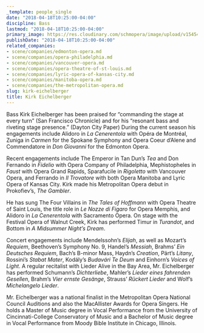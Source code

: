 ```yaml
---
_template: people_single
date: "2018-04-18T10:25:00-04:00"
discipline: Bass
lastmod: "2018-04-18T10:25:00-04:00"
primary_image: https://res.cloudinary.com/schmopera/image/upload/v1545409169/media/webhook-uploads/1524061442814/EICHELBERGER_HIRESPHOTO.jpg.jpg
publishDate: "2018-04-18T10:25:00-04:00"
related_companies:
- scene/companies/edmonton-opera.md
- scene/companies/opera-philadelphia.md
- scene/companies/vancouver-opera.md
- scene/companies/opera-theatre-of-st-louis.md
- scene/companies/lyric-opera-of-kansas-city.md
- scene/companies/manitoba-opera.md
- scene/companies/the-metropolitan-opera.md
slug: kirk-eichelberger
title: Kirk Eichelberger
---
```


Bass Kirk Eichelberger has been praised for “commanding the stage at every turn” (San Francisco Chronicle) and for his “resonant bass and riveting stage presence.” (Dayton City Paper) During the current season his engagements include Alidoro in *La Cenerentola* with Opéra de Montréal, Zuniga in *Carmen* for the Spokane Symphony and Opera Coeur d’Alene and Commendatore in *Don Giovanni* for the Edmonton Opera.

Recent engagements include The Emperor in Tan Dun’s *Tea* and Don Fernando in *Fidelio* with Opera Company of Philadelphia, Mephistopheles in *Faust* with Opera Grand Rapids, Sparafucile in *Rigoletto* with Vancouver Opera, and Ferrando in *Il Trovatore* with both Opera Manitoba and Lyric Opera of Kansas City. Kirk made his Metropolitan Opera debut in Prokofiev’s, *The Gambler*.

He has sung The Four Villains in *The Tales of Hoffmann* with Opera Theatre of Saint Louis, the title role in *Le Nozze di Figaro* for Opera Memphis, and Alidoro in *La Cenerentola* with Sacramento Opera. On stage with the Festival Opera of Walnut Creek, Kirk has performed Timur in *Turandot*, and Bottom in *A Midsummer Night’s Dream*.

Concert engagements include Mendelssohn’s *Elijah*, as well as Mozart’s *Requiem*, Beethoven’s Symphony No. 9, Handel’s *Messiah*, Brahms’ *Ein Deutsches Requiem*, Bach’s B-minor Mass, Haydn’s *Creation*, Pärt’s *Litany*, Rossini’s *Stabat Mater*, Kodály’s *Budavári Te Deum* and Einhorn’s *Voices of Light*. A regular recitalist with Lieder Alive in the Bay Area, Mr. Eichelberger has performed Schumann’s *Dichterliebe*, Mahler’s *Lieder eines fahrenden Gesellen*, Brahm’s *Vier ernste Gesänge*, Strauss’ *Rückert Lieder* and Wolf’s *Michelangelo Lieder*.

Mr. Eichelberger was a national finalist in the Metropolitan Opera National Council Auditions and also the MacAllister Awards for Opera Singers. He holds a Master of Music degree in Vocal Performance from the University of Cincinnati-College Conservatory of Music and a Bachelor of Music degree in Vocal Performance from Moody Bible Institute in Chicago, Illinois.
